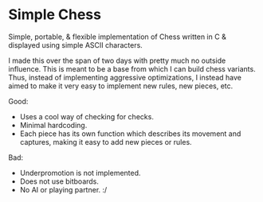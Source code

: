 # Simple Chess
Simple, portable, & flexible implementation of Chess written in C & displayed using
simple ASCII characters.

I made this over the span of two days with pretty much no outside influence.
This is meant to be a base from which I can build chess variants. Thus, instead of
implementing aggressive optimizations, I instead have aimed to make it
very easy to implement new rules, new pieces, etc.

Good:
- Uses a cool way of checking for checks.
- Minimal hardcoding.
- Each piece has its own function which describes its movement and captures,
  making it easy to add new pieces or rules.

Bad:
- Underpromotion is not implemented.
- Does not use bitboards.
- No AI or playing partner. :/
